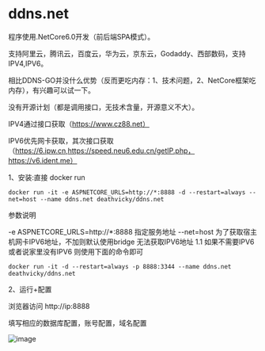 # ddns.net
程序使用.NetCore6.0开发（前后端SPA模式）。

支持阿里云，腾讯云，百度云，华为云，京东云，Godaddy、西部数码，支持IPV4,IPV6。

相比DDNS-GO并没什么优势（反而更吃内存：1、技术问题，2、NetCore框架吃内存），有兴趣可以试一下。

没有开源计划（都是调用接口，无技术含量，开源意义不大）。

IPV4通过接口获取（https://www.cz88.net）

IPV6优先网卡获取，其次接口获取（https://6.ipw.cn,https://speed.neu6.edu.cn/getIP.php，https://v6.ident.me）

1、安装:直接 docker run

```
docker run -it -e ASPNETCORE_URLS=http://*:8888 -d --restart=always --net=host --name ddns.net deathvicky/ddns.net
```
参数说明

-e ASPNETCORE_URLS=http://*:8888 指定服务地址
--net=host  为了获取宿主机网卡IPV6地址，不加则默认使用bridge 无法获取IPV6地址
1.1 如果不需要IPV6或者说家里没有IPV6 则使用下面的命令即可

```
docker run -it -d --restart=always -p 8888:3344 --name ddns.net deathvicky/ddns.net
```
2、运行+配置

浏览器访问 http://ip:8888

填写相应的数据库配置，账号配置，域名配置

![image](https://github.com/jianzhichu/ddns.net/assets/13816657/41833c96-579d-4dba-8205-ad3386b00be1)

